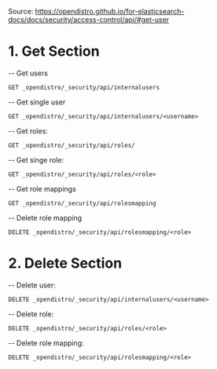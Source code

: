 Source: https://opendistro.github.io/for-elasticsearch-docs/docs/security/access-control/api/#get-user

# 1. Get Section
-- Get users
```
GET _opendistro/_security/api/internalusers
```

-- Get single user
```
GET _opendistro/_security/api/internalusers/<username>
```

-- Get roles:
```
GET _opendistro/_security/api/roles/
```

-- Get singe role:
```
GET _opendistro/_security/api/roles/<role>
```

-- Get role mappings
```
GET _opendistro/_security/api/rolesmapping
```

-- Delete role mapping
```
DELETE _opendistro/_security/api/rolesmapping/<role>
```


# 2. Delete Section
-- Delete user:
```
DELETE _opendistro/_security/api/internalusers/<username>
```

-- Delete role:
```
DELETE _opendistro/_security/api/roles/<role>
```

-- Delete role mapping:
```
DELETE _opendistro/_security/api/rolesmapping/<role>
```
